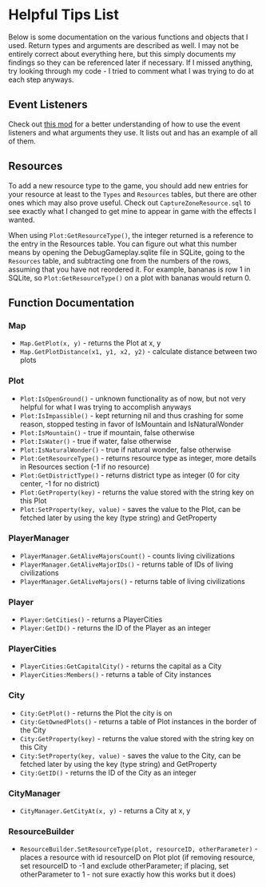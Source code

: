 # Helpful Tips List

Below is some documentation on the various functions and objects that I used. Return types and arguments are described as well. I may not be entirely correct about everything here, but this simply documents my findings so they can be referenced later if necessary. If I missed anything, try looking through my code - I tried to comment what I was trying to do at each step anyways.

## Event Listeners

Check out [this mod](https://steamcommunity.com/sharedfiles/filedetails/?id=2776800137) for a better understanding of how to use the event listeners and what arguments they use. It lists out and has an example of all of them.

## Resources

To add a new resource type to the game, you should add new entries for your resource at least to the ```Types``` and ```Resources``` tables, but there are other ones which may also prove useful. Check out ```CaptureZoneResource.sql``` to see exactly what I changed to get mine to appear in game with the effects I wanted.

When using ```Plot:GetResourceType()```, the integer returned is a reference to the entry in the Resources table. You can figure out what this number means by opening the DebugGameplay.sqlite file in SQLite, going to the ```Resources``` table, and subtracting one from the numbers of the rows, assuming that you have not reordered it. For example, bananas is row 1 in SQLite, so ```Plot:GetResourceType()``` on a plot with bananas would return 0.

## Function Documentation

### Map
* ```Map.GetPlot(x, y)``` - returns the Plot at x, y
* ```Map.GetPlotDistance(x1, y1, x2, y2)``` - calculate distance between two plots

### Plot
* ```Plot:IsOpenGround()``` - unknown functionality as of now, but not very helpful for what I was trying to accomplish anyways
* ```Plot:IsImpassible()``` - kept returning nil and thus crashing for some reason, stopped testing in favor of IsMountain and IsNaturalWonder
* ```Plot:IsMountain()``` - true if mountain, false otherwise
* ```Plot:IsWater()``` - true if water, false otherwise
* ```Plot:IsNaturalWonder()``` - true if natural wonder, false otherwise
* ```Plot:GetResourceType()``` - returns resource type as integer, more details in Resources section (-1 if no resource)
* ```Plot:GetDistrictType()``` - returns district type as integer (0 for city center, -1 for no district)
* ```Plot:GetProperty(key)``` - returns the value stored with the string key on this Plot
* ```Plot:SetProperty(key, value)``` - saves the value to the Plot, can be fetched later by using the key (type string) and GetProperty

### PlayerManager
* ```PlayerManager.GetAliveMajorsCount()``` - counts living civilizations
* ```PlayerManager.GetAliveMajorIDs()``` - returns table of IDs of living civilizations
* ```PlayerManager.GetAliveMajors()``` - returns table of living civilizations

### Player
* ```Player:GetCities()``` - returns a PlayerCities
* ```Player:GetID()``` - returns the ID of the Player as an integer

### PlayerCities
* ```PlayerCities:GetCapitalCity()``` - returns the capital as a City
* ```PlayerCities:Members()``` - returns a table of City instances

### City
* ```City:GetPlot()``` - returns the Plot the city is on
* ```City:GetOwnedPlots()``` - returns a table of Plot instances in the border of the City
* ```City:GetProperty(key)``` - returns the value stored with the string key on this City
* ```City:SetProperty(key, value)``` - saves the value to the City, can be fetched later by using the key (type string) and GetProperty
* ```City:GetID()``` - returns the ID of the City as an integer

### CityManager
* ```CityManager.GetCityAt(x, y)``` - returns a City at x, y

### ResourceBuilder
* ```ResourceBuilder.SetResourceType(plot, resourceID, otherParameter)``` - places a resource with id resourceID on Plot plot (if removing resource, set resourceID to -1 and exclude otherParameter; if placing, set otherParameter to 1 - not sure exactly how this works but it does)